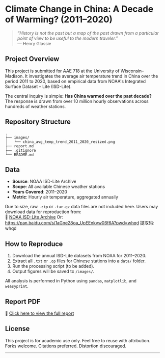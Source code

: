 
# Climate Change in China: A Decade of Warming? (2011–2020)

> *“History is not the past but a map of the past drawn from a particular point of view to be useful to the modern traveler.”*  
> — Henry Glassie

## Project Overview

This project is submitted for AAE 718 at the University of Wisconsin–Madison. It investigates the average air temperature trend in China over the period 2011 to 2020, based on empirical data from NOAA's Integrated Surface Dataset – Lite (ISD-Lite).

The central inquiry is simple: **Has China warmed over the past decade?**  
The response is drawn from over 10 million hourly observations across hundreds of weather stations.

## Repository Structure

```
.
├── images/
│   └── china_avg_temp_trend_2011_2020_resized.png
├── report.md
├── .gitignore
└── README.md
```

## Data

- **Source**: NOAA ISD-Lite Archive  
- **Scope**: All available Chinese weather stations  
- **Years Covered**: 2011–2020  
- **Metric**: Hourly air temperature, aggregated annually  

Due to size, raw `.zip` or `.tar.gz` data files are not included here. Users may download data for reproduction from:  
🔗 [NOAA ISD-Lite Archive](https://www.ncei.noaa.gov/data/global-summary-of-the-day/archive/)
Or: https://pan.baidu.com/s/1aGne28oa_UpEEnkvw06f6A?pwd=whqd 提取码: whqd 


## How to Reproduce

1. Download the annual ISD-Lite datasets from NOAA for 2011–2020.
2. Extract all `.txt` or `.op` files for Chinese stations into a `data/` folder.
3. Run the processing script (to be added).
4. Output figures will be saved to `/images/`.

All analysis is performed in Python using `pandas`, `matplotlib`, and `weasyprint`.

## Report PDF

📄 [Click here to view the full report](./aae718_china_temp_report_full.pdf)

## License

This project is for academic use only. Feel free to reuse with attribution.  
Forks welcome. Citations preferred. Distortion discouraged.

---
